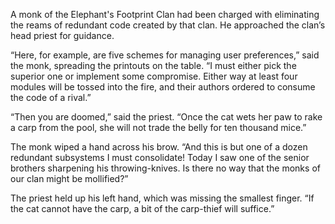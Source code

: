 A monk of the Elephant's Footprint Clan had been charged with eliminating the reams of redundant code created by that clan.  He approached the clan’s head priest for guidance.

“Here, for example, are five schemes for managing user preferences,” said the monk, spreading the printouts on the table.  “I must either pick the superior one or implement some compromise.  Either way at least four modules will be tossed into the fire, and their authors ordered to consume the code of a rival.”

“Then you are doomed,” said the priest.  “Once the cat wets her paw to rake a carp from the pool, she will not trade the belly for ten thousand mice.”

The monk wiped a hand across his brow.  “And this is but one of a dozen redundant subsystems I must consolidate!  Today I saw one of the senior brothers sharpening his throwing-knives.  Is there no way that the monks of our clan might be mollified?”

The priest held up his left hand, which was missing the smallest finger.  “If the cat cannot have the carp, a bit of the carp-thief will suffice.” 
